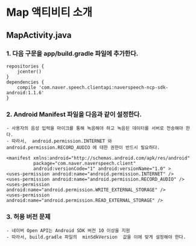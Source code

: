# Map 액티비티 소개

##  MapActivity.java    
  
### 1. 다음 구문을  app/build.gradle  파일에 추가한다.
~~~
repositories {
    jcenter()
}
dependencies {
    compile 'com.naver.speech.clientapi:naverspeech-ncp-sdk-android:1.1.6'
}
~~~

### 2. Android Manifest 파일을 다음과 같이 설정한다.
    - 사용자의 음성 입력을 마이크를 통해 녹음해야 하고 녹음된 데이터를 서버로 전송해야 한다. 
    - 따라서,  android.permission.INTERNET 와  android.permission.RECORD_AUDIO 에 대한 권한이 반드시 필요하다. 
~~~
<manifest xmlns:android="http://schemas.android.com/apk/res/android"
          package="com.naver.naverspeech.client"
          android:versionCode="1" android:versionName="1.0" >
<uses-permission android:name="android.permission.INTERNET" />
<uses-permission android:name="android.permission.RECORD_AUDIO" />
<uses-permission android:name="android.permission.WRITE_EXTERNAL_STORAGE" />
<uses-permission android:name="android.permission.READ_EXTERNAL_STORAGE" />
~~~

### 3. 허용 버전 문제
    - 네이버 Open API는 Android SDK 버전 10 이상을 지원
    - 따라서, build.gradle 파일의  minSdkVersion  값을 이에 맞게 설정해야 한다. 
